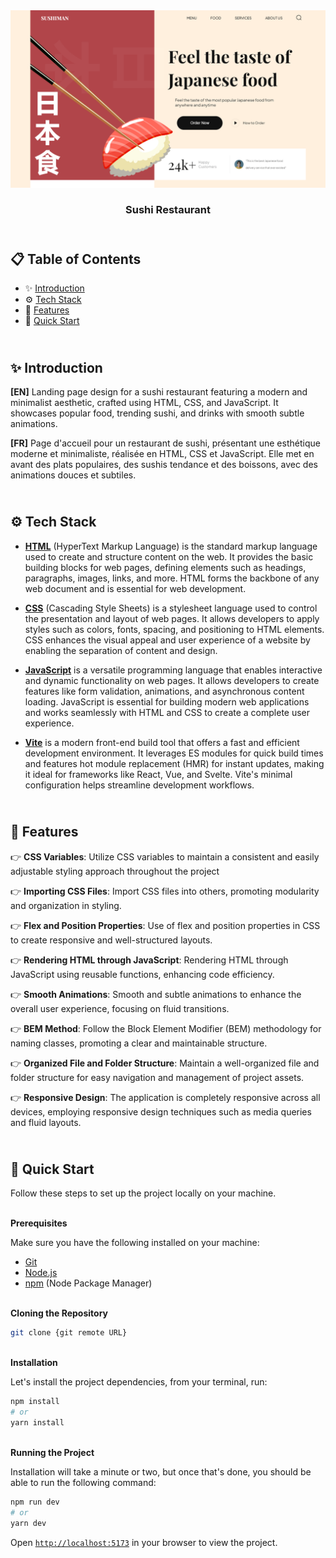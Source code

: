 <div align="center">
    <a href="https://sushi-1-fv.netlify.app" target="_blank">
      <img src="public/design/preview.png" alt="Project Banner">
    </a>
  <h3 align="center">Sushi Restaurant</h3>
</div>

##  <br /> 📋 <a name="table">Table of Contents</a>

- ✨ [Introduction](#introduction)
- ⚙️ [Tech Stack](#tech-stack)
- 📝 [Features](#features)
- 🚀 [Quick Start](#quick-start)

##  <br /> <a name="introduction">✨ Introduction</a>

**[EN]** Landing page design for a sushi restaurant featuring a modern and minimalist aesthetic, crafted using HTML, CSS, and JavaScript. It showcases popular food, trending sushi, and drinks with smooth subtle animations.

**[FR]** Page d'accueil pour un restaurant de sushi, présentant une esthétique moderne et minimaliste, réalisée en HTML, CSS et JavaScript. Elle met en avant des plats populaires, des sushis tendance et des boissons, avec des animations douces et subtiles.

##  <br /> <a name="tech-stack">⚙️ Tech Stack</a>

- [**HTML**](https://developer.mozilla.org/en-US/docs/Web/HTML) (HyperText Markup Language) is the standard markup language used to create and structure content on the web. It provides the basic building blocks for web pages, defining elements such as headings, paragraphs, images, links, and more. HTML forms the backbone of any web document and is essential for web development.

- [**CSS**](https://developer.mozilla.org/en-US/docs/Web/CSS) (Cascading Style Sheets) is a stylesheet language used to control the presentation and layout of web pages. It allows developers to apply styles such as colors, fonts, spacing, and positioning to HTML elements. CSS enhances the visual appeal and user experience of a website by enabling the separation of content and design.

- [**JavaScript**](https://developer.mozilla.org/en-US/docs/Web/JavaScript) is a versatile programming language that enables interactive and dynamic functionality on web pages. It allows developers to create features like form validation, animations, and asynchronous content loading. JavaScript is essential for building modern web applications and works seamlessly with HTML and CSS to create a complete user experience.

- [**Vite**](https://vitejs.dev/guide/) is a modern front-end build tool that offers a fast and efficient development environment. It leverages ES modules for quick build times and features hot module replacement (HMR) for instant updates, making it ideal for frameworks like React, Vue, and Svelte. Vite's minimal configuration helps streamline development workflows.


## <br/> <a name="features">📝 Features</a>

👉 **CSS Variables**: Utilize CSS variables to maintain a consistent and easily adjustable styling approach throughout the project

👉 **Importing CSS Files**: Import CSS files into others, promoting modularity and organization in styling.

👉 **Flex and Position Properties**: Use of flex and position properties in CSS to create responsive and well-structured layouts.

👉 **Rendering HTML through JavaScript**: Rendering HTML through JavaScript using reusable functions, enhancing code efficiency.

👉 **Smooth Animations**: Smooth and subtle animations to enhance the overall user experience, focusing on fluid transitions.

👉 **BEM Method**: Follow the Block Element Modifier (BEM) methodology for naming classes, promoting a clear and maintainable structure.

👉 **Organized File and Folder Structure**: Maintain a well-organized file and folder structure for easy navigation and management of project assets.

👉 **Responsive Design**: The application is completely responsive across all devices, employing responsive design techniques such as media queries and fluid layouts.

## <br /> <a name="quick-start">🚀 Quick Start</a>

Follow these steps to set up the project locally on your machine.

<br/>**Prerequisites**

Make sure you have the following installed on your machine:

- [Git](https://git-scm.com/)
- [Node.js](https://nodejs.org/en)
- [npm](https://www.npmjs.com/) (Node Package Manager)

<br/>**Cloning the Repository**

```bash
git clone {git remote URL}
```

<br/>**Installation**

Let's install the project dependencies, from your terminal, run:

```bash
npm install
# or
yarn install
```

<br/>**Running the Project**

Installation will take a minute or two, but once that's done, you should be able to run the following command:

```bash
npm run dev
# or
yarn dev
```

Open [`http://localhost:5173`](http://localhost:5173) in your browser to view the project.